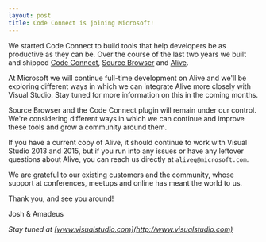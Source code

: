 ```yaml
---
layout: post
title: Code Connect is joining Microsoft!
---
```


We started Code Connect to build tools that help developers be as productive as they can be. Over the course of the last two years we built and shipped [Code Connect](http://codeconnect.io), [Source Browser](http://sourcebrowser.io) and [Alive](http://comealive.io).

At Microsoft we will continue full-time development on Alive and we'll be exploring different ways in which we can integrate Alive more closely with Visual Studio. Stay tuned for more information on this in the coming months.

Source Browser and the Code Connect plugin will remain under our control. We're considering different ways in which we can continue and improve these tools and grow a community around them.

If you have a current copy of Alive, it should continue to work with Visual Studio 2013 and 2015, but if you run into any issues or have any leftover questions about Alive, you can reach us directly at `aliveq@microsoft.com`.

We are grateful to our existing customers and the community, whose support at conferences, meetups and online has meant the world to us.

Thank you, and see you around!

Josh & Amadeus

*Stay tuned at [www.visualstudio.com](http://www.visualstudio.com)*
